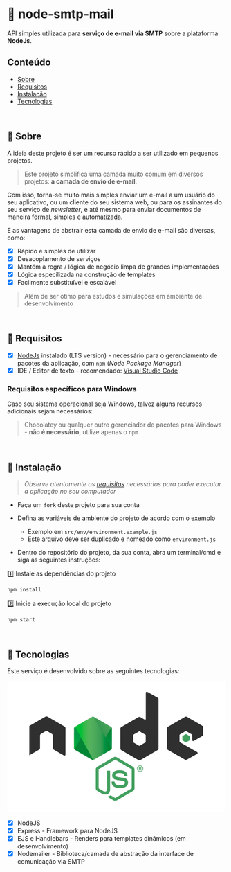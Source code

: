 # :email: node-smtp-mail
API simples utilizada para **serviço de e-mail via SMTP** sobre a plataforma **NodeJs**.

## Conteúdo

* [Sobre](#about)
* [Requisitos](#requirements)
* [Instalação](#installation)
* [Tecnologias](#technologies)

<div id='about'/> &nbsp;

## :pushpin: Sobre

A ideia deste projeto é ser um recurso rápido a ser utilizado em pequenos projetos. <br>

> Este projeto simplifica uma camada muito comum em diversos projetos: **a camada de envio de e-mail**.

Com isso, torna-se muito mais simples enviar um e-mail a um usuário do seu aplicativo, ou um cliente do seu sistema web, ou para os assinantes do seu serviço de *newsletter*, e até mesmo para enviar documentos de maneira formal, simples e automatizada.

E as vantagens de abstrair esta camada de envio de e-mail são diversas, como:

- [x] Rápido e simples de utilizar
- [x] Desacoplamento de serviços
- [x] Mantém a regra / lógica de negócio limpa de grandes implementações
- [x] Lógica especilizada na construção de templates
- [x] Facilmente substituível e escalável

> Além de ser ótimo para estudos e simulações em ambiente de desenvolvimento

<div id='requirements'/> &nbsp;

## :pushpin: Requisitos

- [x] [NodeJs](https://nodejs.org/en/) instalado (LTS version) - necessário para o gerenciamento de pacotes da aplicação, com `npm` (*Node Package Manager*)
- [x] IDE / Editor de texto - recomendado: [Visual Studio Code](https://code.visualstudio.com/)

### Requisitos específicos para Windows

Caso seu sistema operacional seja Windows, talvez alguns recursos adicionais sejam necessários:

> Chocolatey ou qualquer outro gerenciador de pacotes para Windows - **não é necessário**, utilize apenas o `npm`

<div id='installation'/> &nbsp;

## :pushpin: Instalação

>*Observe atentamente os [requisitos](#requirements) necessários para poder executar a aplicação no seu computador*

* Faça um `fork` deste projeto para sua conta

* Defina as variáveis de ambiente do projeto de acordo com o exemplo
  - Exemplo em `src/env/environment.example.js`
  - Este arquivo deve ser duplicado e nomeado como `environment.js`

* Dentro do repositório do projeto, da sua conta, abra um terminal/cmd e siga as seguintes instruções:

:one: Instale as dependências do projeto
```bash
npm install
```
:two: Inicie a execução local do projeto
```bash
npm start
```

<div id='technologies'/> &nbsp;

## :pushpin: Tecnologias

Este serviço é desenvolvido sobre as seguintes tecnologias:

![nodejs](assets/nodejs.jpg)

- [x] NodeJS
- [x] Express - Framework para NodeJS
- [x] EJS e Handlebars - Renders para templates dinâmicos (em desenvolvimento)
- [x] Nodemailer - Biblioteca/camada de abstração da interface de comunicação via SMTP
